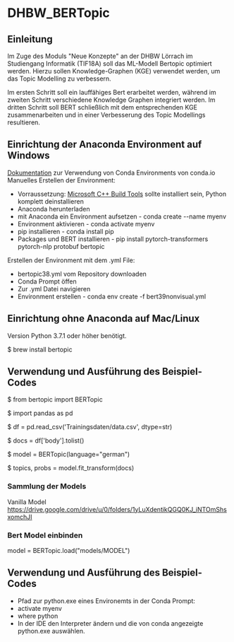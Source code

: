 # DHBW_BERTopic

## Einleitung
Im Zuge des Moduls "Neue Konzepte" an der DHBW Lörrach im Studiengang Informatik (TIF18A) soll das ML-Modell Bertopic optimiert werden.
Hierzu sollen Knowledge-Graphen (KGE) verwendet werden, um das Topic Modelling zu verbessern.

Im ersten Schritt soll ein lauffähiges Bert erarbeitet werden, während im zweiten Schritt verschiedene Knowledge Graphen integriert werden.
Im dritten Schritt soll BERT schließlich mit dem entsprechenden KGE zusammenarbeiten und in einer Verbesserung des Topic Modellings resultieren.
 
## Einrichtung der Anaconda Environment auf Windows  
[Dokumentation](https://docs.conda.io/projects/conda/en/latest/user-guide/tasks/manage-environments.html#) zur Verwendung von Conda Environments von conda.io  
Manuelles Erstellen der Environment:  
  * Vorraussetzung: [Microsoft C++ Build Tools](https://visualstudio.microsoft.com/de/visual-cpp-build-tools/) sollte installiert sein, Python komplett deinstallieren
  * Anaconda herunterladen
  * mit Anaconda ein Environment aufsetzen - conda create --name myenv
  * Environment aktivieren - conda activate myenv
  * pip installieren - conda install pip
  * Packages und BERT installieren - pip install pytorch-transformers pytorch-nlp protobuf bertopic

Erstellen der Environment mit dem .yml File:  
  * bertopic38.yml vom Repository downloaden
  * Conda Prompt öffen
  * Zur .yml Datei navigieren
  * Environment erstellen - conda env create -f bert39nonvisual.yml  

## Einrichtung ohne Anaconda auf Mac/Linux
Version Python 3.7.1 oder höher benötigt.

$ brew install bertopic

## Verwendung und Ausführung des Beispiel-Codes
$ from bertopic import BERTopic

$ import pandas as pd

$ df = pd.read_csv('Trainingsdaten/data.csv', dtype=str)

$ docs = df['body'].tolist()

$ model = BERTopic(language="german")

$ topics, probs = model.fit_transform(docs)

### Sammlung der Models
Vanilla Model
https://drive.google.com/drive/u/0/folders/1yLuXdentikQGQ0KJ_iNTOmShsxomchJI

### Bert Model einbinden
model = BERTopic.load("models/MODEL")

## Verwendung und Ausführung des Beispiel-Codes
  * Pfad zur python.exe eines Environemts in der Conda Prompt:
  * activate myenv
  * where python
  * In der IDE den Interpreter ändern und die von conda angezeigte python.exe auswählen.

